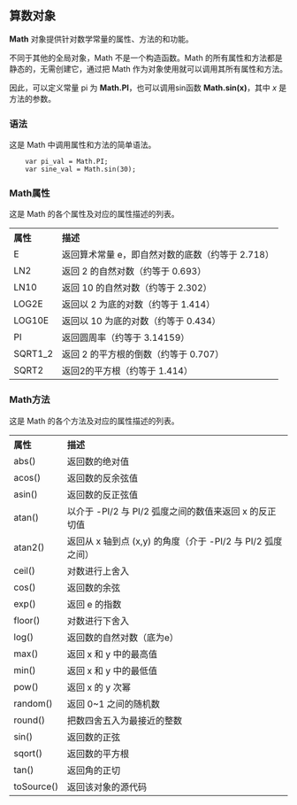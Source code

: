 ## 算数对象

**Math** 对象提供针对数学常量的属性、方法的和功能。

不同于其他的全局对象，Math 不是一个构造函数。Math 的所有属性和方法都是静态的，无需创建它，通过把 Math 作为对象使用就可以调用其所有属性和方法。

因此，可以定义常量 pi 为 **Math.PI**，也可以调用sin函数 **Math.sin(x)**，其中 *x* 是方法的参数。

### 语法

这是 Math 中调用属性和方法的简单语法。   

```
	var pi_val = Math.PI;
	var sine_val = Math.sin(30);
```

### Math属性

这是 Math 的各个属性及对应的属性描述的列表。 

<table >
<tr>
<th align="left">属性</th>
<th align="left">描述</th>
</tr>
<tr>
<td>E</td>
<td>返回算术常量 e，即自然对数的底数（约等于 2.718）</td>
</tr>
<tr>
<td>LN2</td>
<td>返回 2 的自然对数（约等于 0.693）</td>
</tr>
<tr>
<td>LN10</td>
<td>返回 10 的自然对数（约等于 2.302）</td>
</tr>
<tr>
<td>LOG2E</td>
<td>返回以 2 为底的对数（约等于 1.414）</td>
</tr>
<tr>
<td>LOG10E</td>
<td>返回以 10 为底的对数（约等于 0.434）</td>
</tr>
<tr>
<td>PI</td>
<td>返回圆周率（约等于 3.14159）</td>
</tr>
<tr>
<td>SQRT1_2</td>
<td>返回 2 的平方根的倒数（约等于 0.707）</td>
</tr>
<tr>
<td>SQRT2</td>
<td>返回2的平方根（约等于 1.414）</td>
</tr>
</table>

### Math方法

这是 Math 的各个方法及对应的属性描述的列表。

<table >
<tr>
<th align="left">属性</th>
<th align="left">描述</th>
</tr>
<tr>
<td>abs()</td>
<td>返回数的绝对值</td>
</tr>
<tr>
<td>acos()</td>
<td>返回数的反余弦值</td>
</tr>
<tr>
<td>asin()</td>
<td>返回数的反正弦值</td>
</tr>
<tr>
<td>atan()</td>
<td>以介于 -PI/2 与 PI/2 弧度之间的数值来返回 x 的反正切值</td>
</tr>
<tr>
<td>atan2()</td>
<td>返回从 x 轴到点 (x,y) 的角度（介于 -PI/2 与 PI/2 弧度之间）</td>
</tr>
<tr>
<td>ceil()</td>
<td>对数进行上舍入</td>
</tr>
<tr>
<td>cos()</td>
<td>返回数的余弦</td>
</tr>
<tr>
<td>exp()</td>
<td>返回 e 的指数</td>
</tr>
<tr>
<td>floor()</td>
<td>对数进行下舍入</td>
</tr>
<tr>
<td>log()</td>
<td>返回数的自然对数（底为e）</td>
</tr>
<tr>
<td>max()</td>
<td>返回 x 和 y 中的最高值</td>
</tr>
<tr>
<td>min()</td>
<td>返回 x 和 y 中的最低值</td>
</tr>
<tr>
<td>pow()</td>
<td>返回 x 的 y 次幂</td>
</tr>
<tr>
<td>random()</td>
<td>返回 0~1 之间的随机数</td>
</tr>
<tr>
<td>round()</td>
<td>把数四舍五入为最接近的整数</td>
</tr>
<tr>
<td>sin()</td>
<td>返回数的正弦</td>
</tr>
<tr>
<td>sqort()</td>
<td>返回数的平方根</td>
</tr>
<tr>
<td>tan()</td>
<td>返回角的正切</td>
</tr>
<tr>
<td>toSource()</td>
<td>返回该对象的源代码</td>
</tr>
</table> 

